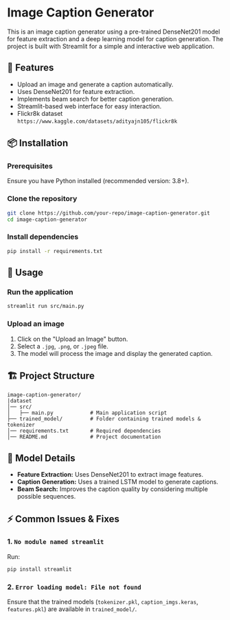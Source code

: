 # Image Caption Generator

This is an image caption generator using a pre-trained DenseNet201 model for feature extraction and a deep learning model for caption generation. The project is built with Streamlit for a simple and interactive web application.

## 🚀 Features
- Upload an image and generate a caption automatically.
- Uses DenseNet201 for feature extraction.
- Implements beam search for better caption generation.
- Streamlit-based web interface for easy interaction.
- Flickr8k dataset `https://www.kaggle.com/datasets/adityajn105/flickr8k`
## 📦 Installation

### Prerequisites
Ensure you have Python installed (recommended version: 3.8+).

### Clone the repository
```bash
git clone https://github.com/your-repo/image-caption-generator.git
cd image-caption-generator
```

### Install dependencies
```bash
pip install -r requirements.txt
```

## 🔧 Usage

### Run the application
```bash
streamlit run src/main.py
```

### Upload an image
1. Click on the "Upload an Image" button.
2. Select a `.jpg`, `.png`, or `.jpeg` file.
3. The model will process the image and display the generated caption.

## 🏗 Project Structure
```
image-caption-generator/
|dataset
│── src/
│   ├── main.py            # Main application script
├── trained_model/         # Folder containing trained models & tokenizer
│── requirements.txt       # Required dependencies
│── README.md              # Project documentation
```

## 📖 Model Details
- **Feature Extraction:** Uses DenseNet201 to extract image features.
- **Caption Generation:** Uses a trained LSTM model to generate captions.
- **Beam Search:** Improves the caption quality by considering multiple possible sequences.

## ⚡ Common Issues & Fixes
### 1. `No module named streamlit`
Run:
```bash
pip install streamlit
```

### 2. `Error loading model: File not found`
Ensure that the trained models (`tokenizer.pkl`, `caption_imgs.keras`, `features.pkl`) are available in `trained_model/`.



